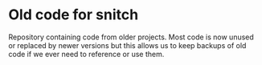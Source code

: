 # Old code for snitch

Repository containing code from older projects. Most code is now unused or replaced by newer versions but this allows us to keep backups of old code if we ever need to reference or use them.
